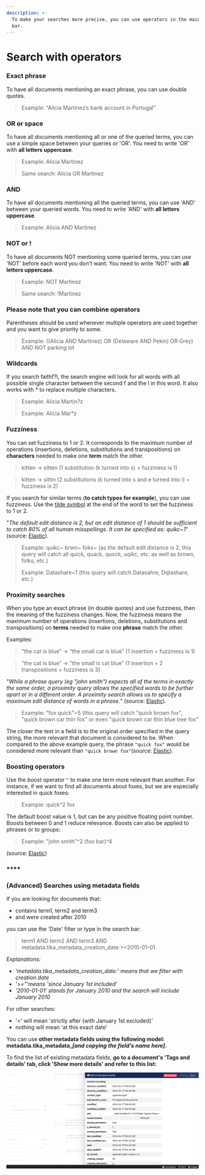 ```yaml
---
description: >-
  To make your searches more precise, you can use operators in the main search
  bar.
---
```


# Search with operators

### **Exact phrase**

To have all documents mentioning an exact phrase, you can use double quotes.

> Example: “Alicia Martinez’s bank account in Portugal”



### **OR or space**

To have all documents mentioning all or one of the queried terms, you can use a simple space between your queries or 'OR'. You need to write 'OR' with **all letters uppercase**.

> Example: Alicia Martinez
>
> Same search: Alicia OR Martinez



### **AND**

To have all documents mentioning all the queried terms, you can use 'AND' between your queried words. You need to write 'AND' with **all letters uppercase**.

> Example: Alicia AND Martinez



### **NOT or !**

To have all documents NOT mentioning some queried terms, you can use 'NOT' before each word you don't want. You need to write 'NOT' with **all letters uppercase**.

> Example: NOT Martinez
>
> Same search: !Martinez



### **Please note that you can combine operators**

Parentheses should be used whenever multiple operators are used together and you want to give priority to some. 

> Example: \(\(Alicia AND Martinez\) OR \(Delaware AND Pekin\) OR Grey\) AND NOT parking lot



### **Wildcards**

If you search faithf?l, the search engine will look for all words with all possible single character between the second f and the l in this word. It also works with \* to replace multiple characters.

> Example: Alicia Martin?z
>
> Example: Alicia Mar\*z



### **Fuzziness**

You can set fuzziness to 1 or 2. It corresponds to the maximum number of operations \(insertions, deletions, substitutions and transpositions\) on **characters** needed to make one **term** match the other.

> kitten -&gt; sitten \(1 substitution \(k turned into s\) = fuzziness is 1\)

> kitten -&gt; sittin \(2 substitutions \(k turned into s and e turned into i\) = fuzziness is 2\)

If you search for similar terms \(**to catch typos for example**\), you can use fuzziness. Use the [tilde symbol](https://en.wikipedia.org/wiki/Tilde) at the end of the word to set the fuzziness to 1 or 2. 

"_The default edit distance is 2, but an edit distance of 1 should be sufficient to catch 80% of all human misspellings. It can be specified as: quikc~1_" \(source: [Elastic](https://www.elastic.co/guide/en/elasticsearch/reference/7.0/query-dsl-query-string-query.html#_fuzziness)\).

> Example: quikc~ brwn~ foks~ \(as the default edit distance is 2, this query will catch all quick, quack, quock, uqikc, etc. as well as brown, folks, etc.\)
>
> Example: Datashare~1 \(this query will catch Datasahre, Dqtashare, etc.\)



### **Proximity searches**

When you type an exact phrase \(in double quotes\) and use fuzziness, then the meaning of the fuzziness changes. Now, the fuzziness means the maximum number of operations \(insertions, deletions, substitutions and transpositions\) on **terms** needed to make one **phrase** match the other.

Examples:

> “the cat is blue” -&gt; “the small cat is blue” \(1 insertion = fuzziness is 1\)

> “the cat is blue” -&gt; “the small is cat blue” \(1 insertion + 2 transpositions = fuzziness is 3\)

"_While a phrase query \(eg "john smith"\) expects all of the terms in exactly the same order, a proximity query allows the specified words to be further apart or in a different order. A proximity search allows us to specify a maximum edit distance of words in a phrase._" \(source: [Elastic](https://www.elastic.co/guide/en/elasticsearch/reference/7.0/query-dsl-query-string-query.html#_fuzziness)\).

> Example: "fox quick"~5 \(this query will catch "quick brown fox", "quick brown car thin fox" or even "quick brown car thin blue tree fox"

The closer the text in a field is to the original order specified in the query string, the more relevant that document is considered to be. When compared to the above example query, the phrase `"quick fox"` would be considered more relevant than `"quick brown fox"`\(source: [Elastic](https://www.elastic.co/guide/en/elasticsearch/reference/7.0/query-dsl-query-string-query.html#_fuzziness)\).

### **Boosting operators**

Use the _boost_ operator `^` to make one term more relevant than another. For instance, if we want to find all documents about foxes, but we are especially interested in quick foxes:

> Example: quick^2 fox

The default boost value is 1, but can be any positive floating point number. Boosts between 0 and 1 reduce relevance. Boosts can also be applied to phrases or to groups:

> Example: "john smith"^2   \(foo bar\)^4

\(source: [Elastic](https://www.elastic.co/guide/en/elasticsearch/reference/7.0/query-dsl-query-string-query.html#_fuzziness)\)

### \*\*\*\*

### **\(Advanced\) Searches using metadata fields**

If you are looking for documents that:

*  contains term1, term2 and term3
*  and were created after 2010

you can use the 'Date' filter or type in the search bar:

> term1 AND term2 AND term3 AND metadata.tika\_metadata\_creation\_date:&gt;=2010-01-01

_Explanations:_

* _'metadata.tika\_metadata\_creation\_date:' means that we filter with creation date_
* _'&gt;="'means 'since January 1st included'_
* _'2010-01-01' stands for January 2010 and the search will include January 2010_

For other searches:

* '&lt;' will mean 'strictly after \(with January 1st excluded\)'
* nothing will mean 'at this exact date'

You can use **other metadata fields using the following model: metadata.tika\_metadata\_**_**\[and copying the field's name here\]**_**.** 

To find the list of existing metadata fields, **go to a document's 'Tags and details' tab, click 'Show more details' and refer to this list:**

![](../.gitbook/assets/screenshot-2019-07-05-at-14.52.36.png)

